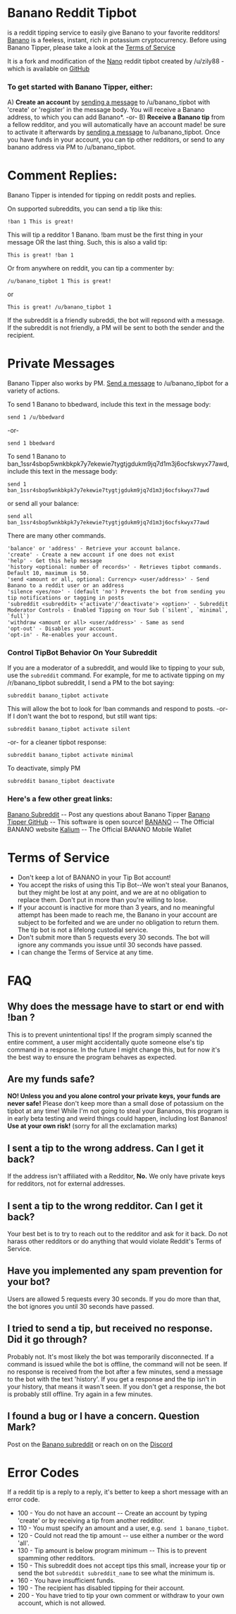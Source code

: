 # Banano Reddit Tipbot
 is a reddit tipping service to easily give Banano to your favorite redditors! [Banano](https://banano.cc) is a feeless, instant, rich in potassium cryptocurrency. Before using Banano Tipper, please take a look at the [Terms of Service](https://github.com/BananoCoin/banano_reddit_tipbot#terms-of-service)

It is a fork and modification of the [Nano](https://nano.org) reddit tipbot created by /u/zily88 - which is available on [GitHub](https://github.com/danhitchcock/nano_tipper_z)

### To get started with Banano Tipper, either:
A) **Create an account** by [sending a message](https://reddit.com/message/compose/?to=banano_tipbot&subject=command&message=create) to /u/banano_tipbot with 'create' or 'register' in the message body. You will receive a Banano address, to which you can add Banano\*.
\-or-
B) **Receive a Banano tip** from a fellow redditor, and you will automatically have an account made! be sure to activate it afterwards by [sending a message](https://reddit.com/message/compose/?to=banano_tipbot&subject=command&message=create) to /u/banano_tipbot.
Once you have funds in your account, you can tip other redditors, or send to any banano address via PM to /u/banano_tipbot.
# Comment Replies:
Banano Tipper is intended for tipping on reddit posts and replies.

On supported subreddits, you can send a tip like this:

    !ban 1 This is great!

This will tip a redditor 1 Banano. !bam <amount> must be the first thing in your message OR the last thing. Such, this is also a valid tip:

    This is great! !ban 1

Or from anywhere on reddit, you can tip a commenter by:

    /u/banano_tipbot 1 This is great!
   
or

    This is great! /u/banano_tipbot 1

If the subreddit is a friendly subreddi, the bot will repsond with a message. If the subreddit is not friendly, a PM will be sent to both the sender and the recipient.
    
# Private Messages

Banano Tipper also works by PM. [Send a message](https://reddit.com/message/compose/?to=banano_tipbot&subject=command&message=type_command_here) to /u/banano_tipbot for a variety of actions.

To send 1 Banano to bbedward, include this text in the message body:

    send 1 /u/bbedward
-or-

    send 1 bbedward

To send 1 Banano to ban\_1ssr4sbop5wnkbkpk7y7ekewie7tygtjgdukm9jq7d1m3j6ocfskwyx77awd, include this text in the message body:

    send 1 ban_1ssr4sbop5wnkbkpk7y7ekewie7tygtjgdukm9jq7d1m3j6ocfskwyx77awd

or send all your balance:

    send all ban_1ssr4sbop5wnkbkpk7y7ekewie7tygtjgdukm9jq7d1m3j6ocfskwyx77awd

There are many other commands.

```
'balance' or 'address' - Retrieve your account balance.
'create' - Create a new account if one does not exist
'help' - Get this help message
'history <optional: number of records>' - Retrieves tipbot commands. Default 10, maximum is 50.
'send <amount or all, optional: Currency> <user/address>' - Send Banano to a reddit user or an address
'silence <yes/no>' - (default 'no') Prevents the bot from sending you tip notifications or tagging in posts
'subreddit <subreddit> <'activate'/'deactivate'> <option>' - Subreddit Moderator Controls - Enabled Tipping on Your Sub (`silent`, `minimal`, `full`)
'withdraw <amount or all> <user/address>' - Same as send
'opt-out' - Disables your account.
'opt-in' - Re-enables your account.
```
### Control TipBot Behavior On Your Subreddit
If you are a moderator of a subreddit, and would like to tipping to your sub, use the `subreddit` command. For example, for me to activate tipping on my /r/banano_tipbot subreddit, I send a PM to the bot saying:

`subreddit banano_tipbot activate`

This will allow the bot to look for !ban commands and respond to posts. 
-or- If I don't want the bot to respond, but still want tips:

`subreddit banano_tipbot activate silent`

-or- for a cleaner tipbot response:

`subreddit banano_tipbot activate minimal`

To deactivate, simply PM

`subreddit banano_tipbot deactivate`

### Here's a few other great links:
[Banano Subreddit](https://reddit.com/r/banano) -- Post any questions about Banano Tipper
[Banano Tipper GitHub](https://github.com/BananoCoin/banano_reddit_tipbot) -- This software is open source!
[BANANO](https://banano.cc) -- The Official BANANO website
[Kalium](https://kalium.banano.cc) -- The Official BANANO Mobile Wallet

# Terms of Service
* Don't keep a lot of BANANO in your Tip Bot account!
* You accept the risks of using this Tip Bot--We won't steal your Bananos, but they might be lost at any point, and we are at no obligation to replace them. Don't put in more than you're willing to lose.
* If your account is inactive for more than 3 years, and no meaningful attempt has been made to reach me, the Banano in your account are subject to be forfeited and we are under no obligation to return them. The tip bot is not a lifelong custodial service.
* Don't submit more than 5 requests every 30 seconds. The bot will ignore any commands you issue until 30 seconds have passed.
* I can change the Terms of Service at any time.

# FAQ
## Why does the message have to start or end with !ban <amount>?
This is to prevent unintentional tips! If the program simply scanned the entire comment, a user might accidentally quote someone else's tip command in a response. In the future I might change this, but for now it's the best way to ensure the program behaves as expected.

## Are my funds safe?
**NO! Unless you and you alone control your private keys, your funds are never safe!** Please don't keep more than a small dose of potassium on the tipbot at any time! While I'm not going to steal your Bananos, this program is in early beta testing and weird things could happen, including lost Bananos! **Use at your own risk!** (sorry for all the exclamation marks)

## I sent a tip to the wrong address. Can I get it back?
If the address isn't affiliated with a Redditor, **No.** We only have private keys for redditors, not for external addresses.

## I sent a tip to the wrong redditor. Can I get it back?
Your best bet is to try to reach out to the redditor and ask for it back. Do not harass other redditors or do anything that would violate Reddit's Terms of Service.

## Have you implemented any spam prevention for your bot?
Users are allowed 5 requests every 30 seconds. If you do more than that, the bot ignores you until 30 seconds have passed.

## I tried to send a tip, but received no response. Did it go through?
Probably not. It's most likely the bot was temporarily disconnected. If a command is issued while the bot is offline, the command will not be seen. If no response is received from the bot after a few minutes, send a message to the bot with the text 'history'. If you get a response and the tip isn't in your history, that means it wasn't seen. If you don't get a response, the bot is probably still offline. Try again in a few minutes.

## I found a bug or I have a concern. Question Mark?
Post on the [Banano subreddit](https://reddit.com/r/Banano) or reach on on the [Discord](https://chat.banano.cc)

# Error Codes
If a reddit tip is a reply to a reply, it's better to keep a short message with an error code.
* 100 - You do not have an account -- Create an account by typing 'create' or by receiving a tip from another redditor.
* 110 - You must specify an amount and a user, e.g. `send 1 banano_tipbot`.
* 120 - Could not read the tip amount -- use either a number or the word 'all'.
* 130 - Tip amount is below program minimum -- This is to prevent spamming other redditors.
* 150 - This subreddit does not accept tips this small, increase your tip or send the bot `subreddit subreddit_name` to see what the minimum is.
* 160 - You have insufficient funds.
* 190 - The recipient has disabled tipping for their account.
* 200 - You have tried to tip your own comment or withdraw to your own account, which is not allowed.
